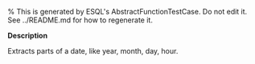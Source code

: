 % This is generated by ESQL's AbstractFunctionTestCase. Do not edit it. See ../README.md for how to regenerate it.

**Description**

Extracts parts of a date, like year, month, day, hour.

